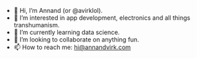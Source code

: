 - 👋 Hi, I’m Annand (or @avirklol).
- 👀 I’m interested in app development, electronics and all things transhumanism.
- 🌱 I’m currently learning data science.
- 💞️ I’m looking to collaborate on anything fun.
- 📫 How to reach me: hi@annandvirk.com

<!---
avirklol/avirklol is a ✨ special ✨ repository because its `README.md` (this file) appears on your GitHub profile.
You can click the Preview link to take a look at your changes.
--->
